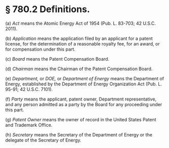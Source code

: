 # § 780.2   Definitions.

(a) *Act* means the Atomic Energy Act of 1954 (Pub. L. 83-703; 42 U.S.C. 2011).


(b) *Application* means the application filed by an applicant for a patent license, for the determination of a reasonable royalty fee, for an award, or for compensation under this part.


(c) *Board* means the Patent Compensation Board.


(d) *Chairman* means the Chairman of the Patent Compensation Board.


(e) *Department,* or *DOE,* or *Department of Energy* means the Department of Energy, established by the Department of Energy Organization Act (Pub. L. 95-91; 42 U.S.C. 7101).


(f) *Party* means the applicant, patent owner, Department representative, and any person admitted as a party by the Board for any proceeding under this part.


(g) *Patent Owner* means the owner of record in the United States Patent and Trademark Office.


(h) *Secretary* means the Secretary of the Department of Energy or the delegate of the Secretary of Energy.




